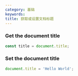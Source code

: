 ```yaml
---
category: 基础
keywords:
title: 获取或设置文档标题
---
```


### Get the document title

```js
const title = document.title;
```

### Set the document title

```js
document.title = 'Hello World';
```
